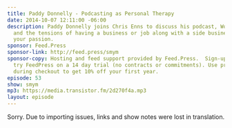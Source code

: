 ```yaml
---
title: Paddy Donnelly - Podcasting as Personal Therapy
date: 2014-10-07 12:11:00 -06:00
description: Paddy Donnelly joins Chris Enns to discuss his podcast, Working Out,
  and the tensions of having a business or job along with a side business that is
  your passion.
sponsor: Feed.Press
sponsor-link: http://feed.press/smym
sponsor-copy: Hosting and feed support provided by Feed.Press.  Sign-up today and
  try FeedPress on a 14 day trial (no contracts or commitments). Use promo code "smym"
  during checkout to get 10% off your first year.
episode: 53
show: smym
mp3: https://media.transistor.fm/2d270f4a.mp3
layout: episode
---
```


Sorry. Due to importing issues, links and show notes were lost in translation.
